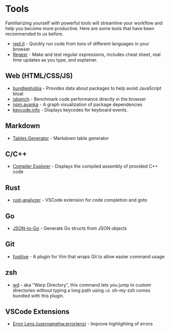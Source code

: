 # Tools

Familiarizing yourself with powerful tools will streamline your workflow and help you become more productive. Here are some tools that have been recommended to us before. 

-   [repl.it](https://repl.it) - Quickly run code from tons of different languages in your browser
-   [Regexr](https://regexr.com) - Make and test regular expressions, includes cheat sheet, real time updates as you type, and explainer.


## Web (HTML/CSS/JS)

-   [bundlephobia](https://bundlephobia.com/) - Provides data about packages to help avoid JavaScript bloat
-   [jsbench](https://jsben.ch/) - Benchmark code performance directly in the browser
-   [npm.avanka](http://npm.anvaka.com) - A graph visualization of package dependencies
-   [keycode.info](https://keycode.info) - Displays keycodes for keyboard events.

## Markdown

-   [Tables Generator](https://www.tablesgenerator.com/markdown_tables) - Markdown table generator

## C/C++

-   [Compiler Explorer](https://godbolt.org/) - Displays the compiled assembly of provided C++ code

## Rust

-   [rust-analyzer](https://marketplace.visualstudio.com/items?itemName=matklad.rust-analyzer) - VSCode extension for code completion and goto

## Go

-   [JSON-to-Go](https://mholt.github.io/json-to-go) - Generate Go structs from JSON objects

## Git

-   [fugitive](https://github.com/tpope/vim-fugitive) - A plugin for Vim that wraps Git to allow easier command usage


## zsh

-   [wd](https://github.com/mfaerevaag/wd) - aka "Warp Directory", this command lets you jump to custom directories without typing a long path using `cd`. oh-my-zsh comes bundled with this plugin.

## VSCode Extensions

-   [Error Lens (usernamehw.errorlens)](https://marketplace.visualstudio.com/items?itemName=usernamehw.errorlens) - Improve highlighting of errors

